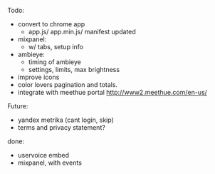 Todo:

- convert to chrome app
	- app.js/ app.min.js/ manifest updated
- mixpanel:
	- w/ tabs, setup info
- ambieye:
	- timing of ambieye
 	- settings, limits, max brightness
- improve icons
- color lovers pagination and totals.
- integrate with meethue portal  http://www2.meethue.com/en-us/


Future:
- yandex metrika (cant login, skip)
- terms and privacy statement?


done:
- uservoice embed
- mixpanel, with events 